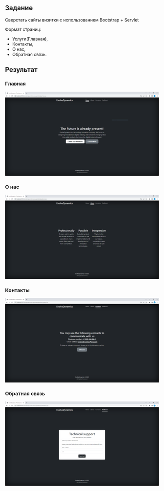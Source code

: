 ## Задание
Сверстать сайты визитки с использованием Bootstrap + Servlet

Формат страниц:
- Услуги(Главная),
- Контакты,
- О нас,
- Обратная связь.

## Результат
### Главная
[![Результат](./LW1_main.png)](https://drive.google.com/file/d/1w14faHxytN0vEdNRIVteDesSNESCShAH/view?usp=share_link)
### О нас
[![Результат](./LW1_about.png)](https://drive.google.com/file/d/1w14faHxytN0vEdNRIVteDesSNESCShAH/view?usp=share_link)
### Контакты
[![Результат](./LW1_contacts.png)](https://drive.google.com/file/d/1w14faHxytN0vEdNRIVteDesSNESCShAH/view?usp=share_link)
### Обратная связь
[![Результат](./LW1_feedback.png)](https://drive.google.com/file/d/1w14faHxytN0vEdNRIVteDesSNESCShAH/view?usp=share_link)
